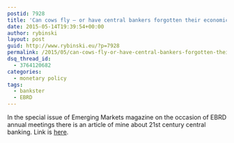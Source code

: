 ```yaml
---
postid: 7928
title: 'Can cows fly – or have central bankers forgotten their economics 101'
date: 2015-05-14T19:39:54+00:00
author: rybinski
layout: post
guid: http://www.rybinski.eu/?p=7928
permalink: /2015/05/can-cows-fly-or-have-central-bankers-forgotten-their-economics-101/
dsq_thread_id:
  - 3764120682
categories:
  - monetary policy
tags:
  - bankster
  - EBRD
---
```

In the special issue of Emerging Markets magazine on the occasion of EBRD annual meetings there is an article of mine about 21st century central banking. Link is [here](http://www.emergingmarkets.org/Article/3453450/Comment-and-Opinion/FINAL-WORD-Can-cows-flyor-have-central-bankers-forgotten-their-Economics-101.html).
